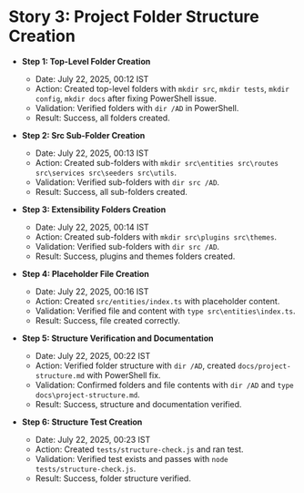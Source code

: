 # Story 3: Project Folder Structure Creation

- **Step 1: Top-Level Folder Creation**

  - Date: July 22, 2025, 00:12 IST
  - Action: Created top-level folders with `mkdir src`, `mkdir tests`, `mkdir config`, `mkdir docs` after fixing PowerShell issue.
  - Validation: Verified folders with `dir /AD` in PowerShell.
  - Result: Success, all folders created.

- **Step 2: Src Sub-Folder Creation**

  - Date: July 22, 2025, 00:13 IST
  - Action: Created sub-folders with `mkdir src\entities src\routes src\services src\seeders src\utils`.
  - Validation: Verified sub-folders with `dir src /AD`.
  - Result: Success, all sub-folders created.

- **Step 3: Extensibility Folders Creation**

  - Date: July 22, 2025, 00:14 IST
  - Action: Created sub-folders with `mkdir src\plugins src\themes`.
  - Validation: Verified sub-folders with `dir src /AD`.
  - Result: Success, plugins and themes folders created.

- **Step 4: Placeholder File Creation**

  - Date: July 22, 2025, 00:16 IST
  - Action: Created `src/entities/index.ts` with placeholder content.
  - Validation: Verified file and content with `type src\entities\index.ts`.
  - Result: Success, file created correctly.

- **Step 5: Structure Verification and Documentation**

  - Date: July 22, 2025, 00:22 IST
  - Action: Verified folder structure with `dir /AD`, created `docs/project-structure.md` with PowerShell fix.
  - Validation: Confirmed folders and file contents with `dir /AD` and `type docs\project-structure.md`.
  - Result: Success, structure and documentation verified.

- **Step 6: Structure Test Creation**
  - Date: July 22, 2025, 00:23 IST
  - Action: Created `tests/structure-check.js` and ran test.
  - Validation: Verified test exists and passes with `node tests/structure-check.js`.
  - Result: Success, folder structure verified.
